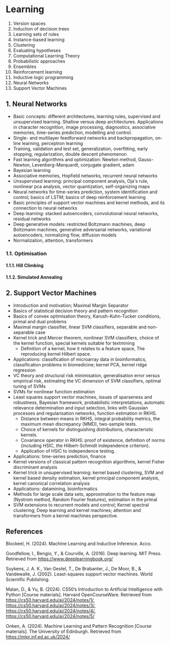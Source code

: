 # Learning

1. Version spaces
2. Induction of decision trees
3. Learning sets of rules
4. Instance-based learning
5. Clustering
6. Evaluating hypotheses
7. Computational Learning Theory
8. Probabilistic approaches
9. Ensembles
10. Reinforcement learning
11. Inductive logic programming
12. Neural Networks
13. Support Vector Machines

## 1. Neural Networks

- Basic concepts: different architectures, learning rules, supervised and unsupervised learning. Shallow versus deep architectures. Applications in character recognition, image processing, diagnostics, associative memories, time-series prediction, modelling and control.
- Single- and multilayer feedforward networks and backpropagation, on-line learning, perceptron learning
- Training, validation and test set, generalization, overfitting, early stopping, regularization, double descent phenomenon
- Fast learning algorithms and optimization: Newton method, Gauss-Newton, Levenberg-Marquardt, conjugate gradient, adam
- Bayesian learning
- Associative memories, Hopfield networks, recurrent neural networks
- Unsupervised learning: principal component analysis, Oja's rule, nonlinear pca analysis, vector quantization, self-organizing maps
- Neural networks for time-series prediction, system identification and control; basics of LSTM; basics of deep reinforcement learning
- Basic principles of support vector machines and kernel methods, and its connection to neural networks
- Deep learning: stacked autoencoders, convolutional neural networks, residual networks
- Deep generative models: restricted Boltzmann machines, deep Boltzmann machines, generative adversarial networks, variational autoencoders, normalizing flow, diffusion models
- Normalization, attention, transformers

### 1.1. Optimisation

#### 1.1.1. Hill Climbing

#### 1.1.2. Simulated Annealing

## 2. Support Vector Machines

- Introduction and motivation; Maximal Margin Separator
- Basics of statistical decision theory and pattern recognition
- Basics of convex optimisation theory, Karush-Kuhn-Tucker conditions, primal and dual problems
- Maximal margin classifier, linear SVM classifiers, separable and non-separable case
- Kernel trick and Mercer theorem, nonlinear SVM classifiers, choice of the kernel function, special kernels suitable for textmining
  - Definition of a kernel, how it relates to a feature space, The reproducing kernel Hilbert space.
- Applications: classification of microarray data in bioinformatics, classification problems in biomedicine; kernel PCA, kernel ridge regression
- VC theory and structural risk minimisation, generalisation error versus empirical risk, estimating the VC dimension of SVM classifiers, optimal tuning of SVMs
- SVMs for nonlinear function estimation
- Least squares support vector machines, issues of sparseness and robustness, Bayesian framework, probabilistic interpretations, automatic relevance determination and input selection, links with Gaussian processes and regularisation networks, function estimation in RKHS.
  - Distance between means in RKHS, integral probability metrics, the maximum mean discrepancy (MMD), two-sample tests.
  - Choice of kernels for distinguishing distributions, characteristic kernels.
  - Covariance operator in RKHS: proof of existence, definition of norms (including HSIC, the Hilbert-Schmidt independence criterion).
  - Application of HSIC to independence testing.
- Applications: time-series prediction, finance
- Kernel versions of classical pattern recognition algorithms, kernel Fisher discriminant analysis
- Kernel trick in unsupervised learning: kernel based clustering, SVM and kernel based density estimation, kernel principal component analysis, kernel canonical correlation analysis
- Applications: datamining, bioinformatics
- Methods for large scale data sets, approximation to the feature map (Nystrom method, Random Fourier features), estimation in the primal
- SVM extensions to recurrent models and control; Kernel spectral clustering; Deep learning and kernel machines; attention and transformers from a kernel machines perspective.

## References

Blockeel, H. (2024). Machine Learning and Inductive Inference. Acco.

Goodfellow, I., Bengio, Y., & Courville, A. (2016). Deep learning. MIT Press. Retrieved from <https://www.deeplearningbook.org/>

Suykens, J. A. K., Van Gestel, T., De Brabanter, J., De Moor, B., & Vandewalle, J. (2002). Least-squares support vector machines. World Scientific Publishing.

Malan, D., & Yu, B. (2024). CS50’s Introduction to Artificial Intelligence with Python [Course materials]. Harvard OpenCourseWare. Retrieved from <https://cs50.harvard.edu/ai/2024/notes/1/>, <https://cs50.harvard.edu/ai/2024/notes/3/>, <https://cs50.harvard.edu/ai/2024/notes/4/>, <https://cs50.harvard.edu/ai/2024/notes/5/>

Onken, A. (2024). Machine Learning and Pattern Recognition [Course materials]. The University of Edinburgh. Retrieved from <https://mlpr.inf.ed.ac.uk/2024/>
